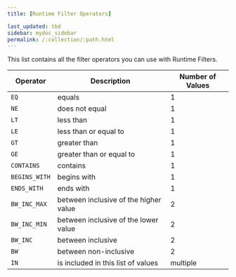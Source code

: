 ```yaml
---
title: [Runtime Filter Operators]

last_updated: tbd
sidebar: mydoc_sidebar
permalink: /:collection/:path.html
---
```

This list contains all the filter operators you can use with Runtime Filters.

|Operator|Description|Number of Values|
|--------|-----------|----------------|
|`EQ`|equals|1|
|`NE`|does not equal|1|
|`LT`|less than|1|
|`LE`|less than or equal to|1|
|`GT`|greater than|1|
|`GE`|greater than or equal to|1|
|`CONTAINS`|contains|1|
|`BEGINS_WITH`|begins with|1|
|`ENDS_WITH`|ends with|1|
|`BW_INC_MAX`|between inclusive of the higher value|2|
|`BW_INC_MIN`|between inclusive of the lower value|2|
|`BW_INC`|between inclusive|2|
|`BW`|between non-inclusive|2|
|`IN`|is included in this list of values|multiple|
